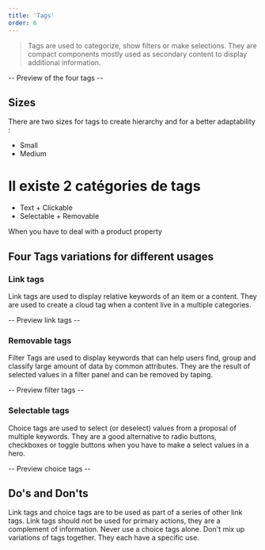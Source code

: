 ```yaml
---
title: 'Tags'
order: 6
---
```


> Tags are used to categorize, show filters or make selections. They are compact components mostly used as secondary content to display additional information.

-- Preview of the four tags --

## Sizes

There are two sizes for tags to create hierarchy and for a better adaptability :

- Small
- Medium

# Il existe 2 catégories de tags

- Text + Clickable
- Selectable + Removable

When you have to deal with a product property

## Four Tags variations for different usages

### Link tags

Link tags are used to display relative keywords of an item or a content. They are used to create a cloud tag when a content live in a multiple categories.

-- Preview link tags --

### Removable tags

Filter Tags are used to display keywords that can help users find, group and classify large amount of data by common attributes.
They are the result of selected values in a filter panel and can be removed by taping.

-- Preview filter tags --

### Selectable tags

Choice tags are used to select (or deselect) values from a proposal of multiple keywords. They are a good alternative to radio buttons, checkboxes or toggle buttons when you have to make a select values in a hero.

-- Preview choice tags --

## Do's and Don'ts

<hintitem>
  Link tags and choice tags are to be used as part of a series of other link tags.
</hintitem>

<hintitem dont="true">
    Link tags should not be used for primary actions, they are a complement of information.
</hintitem>

<hintitem dont="true">
    Never use a choice tags alone.
</hintitem>

<hintitem dont="true">
    Don't mix up variations of tags together. They each have a specific use.
</hintitem>
